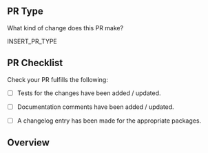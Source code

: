 ## PR Type
What kind of change does this PR make?

<!-- Bug Fix / Feature / Refactor / Code Style / Other -->
INSERT_PR_TYPE


## PR Checklist
Check your PR fulfills the following:

<!-- For draft PRs check the boxes as you complete them. -->

- [ ] Tests for the changes have been added / updated.
- [ ] Documentation comments have been added / updated.
- [ ] A changelog entry has been made for the appropriate packages.


## Overview
<!-- Describe the current and new behavior. -->
<!-- Emphasize any breaking changes. -->


<!-- If this PR fixes or closes an issue, reference it here. -->
<!-- Closes #000 -->
